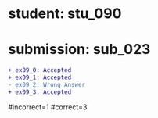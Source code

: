 # student: stu_090
# submission: sub_023

```diff
+ ex09_0: Accepted
+ ex09_1: Accepted
- ex09_2: Wrong Answer
+ ex09_3: Accepted
```
#incorrect=1
#correct=3

